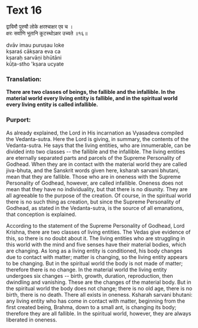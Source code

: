 # Text 16

द्वाविमौ पुरुषौ लोके क्षरश्चाक्षर एव च ।  
क्षरः सर्वाणि भूतानि कूटस्थोऽक्षर उच्यते ॥१६॥

dvāv imau puruṣau loke  
kṣaraś cākṣara eva ca  
kṣaraḥ sarvāṇi bhūtāni  
kūṭa-stho 'kṣara ucyate



### Translation:

**There are two classes of beings, the fallible and the infallible. In the material world every living entity is fallible, and in the spiritual world every living entity is called infallible.**

### Purport:

As already explained, the Lord in His incarnation as Vyasadeva compiled the Vedanta-sutra. Here the Lord is giving, in summary, the contents of the Vedanta-sutra. He says that the living entities, who are innumerable, can be divided into two classes -- the fallible and the infallible. The living entities are eternally separated parts and parcels of the Supreme Personality of Godhead. When they are in contact with the material world they are called jiva-bhuta, and the Sanskrit words given here, ksharah sarvani bhutani, mean that they are fallible. Those who are in oneness with the Supreme Personality of Godhead, however, are called infallible. Oneness does not mean that they have no individuality, but that there is no disunity. They are all agreeable to the purpose of the creation. Of course, in the spiritual world there is no such thing as creation, but since the Supreme Personality of Godhead, as stated in the Vedanta-sutra, is the source of all emanations, that conception is explained.

According to the statement of the Supreme Personality of Godhead, Lord Krishna, there are two classes of living entities. The Vedas give evidence of this, so there is no doubt about it. The living entities who are struggling in this world with the mind and five senses have their material bodies, which are changing. As long as a living entity is conditioned, his body changes due to contact with matter; matter is changing, so the living entity appears to be changing. But in the spiritual world the body is not made of matter; therefore there is no change. In the material world the living entity undergoes six changes -- birth, growth, duration, reproduction, then dwindling and vanishing. These are the changes of the material body. But in the spiritual world the body does not change; there is no old age, there is no birth, there is no death. There all exists in oneness. Ksharah sarvani bhutani: any living entity who has come in contact with matter, beginning from the first created being, Brahma, down to a small ant, is changing its body; therefore they are all fallible. In the spiritual world, however, they are always liberated in oneness.